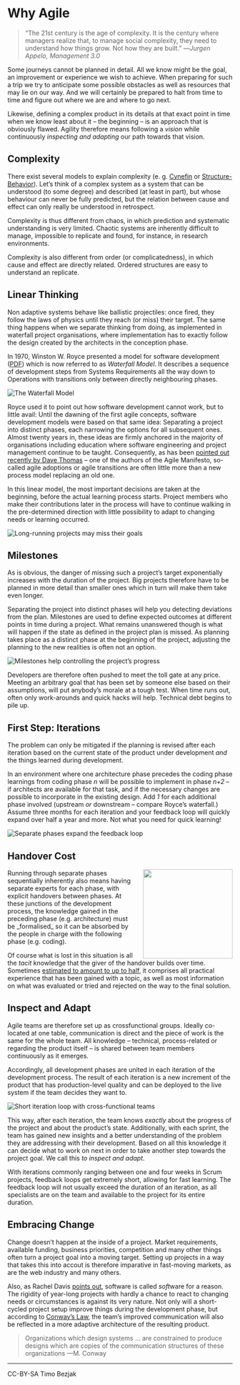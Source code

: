 # Why Agile
<!-- Story -->
<!--
Walking to the nearest grocery store from home can be planned in great detail. You’ve done it before and chances are you can just repeat last week’s walk to get there again.

On the other hand, riding your bicycle across town to a friend who has just moved there is slightly more complex. It will require you to make a plan. That’s possible, because you 
-->

> “The 21st century is the age of complexity. It is the century where
> managers realize that, to manage social complexity, they need to
> understand how things grow. Not how they are built.”
> —<em>Jurgen Appelo, Management 3.0</em>

Some journeys cannot be planned in detail. All we know might be the goal, an improvement or experience we wish to achieve. When preparing for such a trip we try to anticipate some possible obstacles as well as resources that may lie on our way. And we will certainly be prepared to halt from time to time and figure out where we are and where to go next.

Likewise, defining a complex product in its details at that exact point in time when we know least about it – the beginning – is an approach that is obviously flawed. Agility therefore means following a _vision_ while continuously _inspecting and adapting_ our path towards that vision.

## Complexity
There exist several models to explain complexity (e. g. [Cynefin] or [Structure-Behavior]). Let’s think of a complex system as a system that can be understood (to some degree) and described (at least in part), but whose behaviour can never be fully predicted, but the relation between cause and effect can only really be understood in retrospect.

Complexity is thus different from chaos, in which prediction and systematic understanding is very limited. Chaotic systems are inherently difficult to manage, impossible to replicate and found, for instance, in research environments.

Complexity is also different from order (or complicatedness), in which cause and effect are directly related. Ordered structures are easy to understand an replicate.

## Linear Thinking
Non adaptive systems behave like ballistic projectiles: once fired, they follow the laws of physics until they reach (or miss) their target. The same thing happens when we separate thinking from doing, as implemented in waterfall project organisations, where implementation has to exactly follow the design created by the architects in the conception phase.

In 1970, Winston W. Royce presented a model for software development ([PDF][WRR-Waterfall]) which is now referred to as _Waterfall Model_. It describes a sequence of development steps from Systems Requirements all the way down to Operations with transitions only between directly neighbouring phases. 

![The Waterfall Model](images/royce-waterfall.png "Winston W. Royce’s non model")

Royce used it to point out how software development cannot work, but to little avail: Until the dawning of the first agile concepts, software development models were based on that same idea: Separating a project into distinct phases, each narrowing the options for all subsequent ones. Almost twenty years in, these ideas are firmly anchored in the majority of organisations including education where software engineering and project management continue to be taught. Consequently, as has been [pointed out recently by Dave Thomas][Time-to-kill-agile] – one of the authors of the Agile Manifesto, so-called agile adoptions or agile transitions are often little more than a new process model replacing an old one.

In this linear model, the most important decisions are taken at the beginning, before the actual learning process starts. Project members who make their contributions later in the process will have to continue walking in the pre-determined direction with little possibility to adapt to changing needs or learning occurred.

![Long-running projects may miss their goals](images/long-project.png "Fire, then wait")

## Milestones
As is obvious, the danger of missing such a project’s target exponentially increases with the duration of the project. Big projects therefore have to be planned in more detail than smaller ones which in turn will make them take even longer.

Separating the project into distinct phases will help you detecting deviations from the plan. Milestones are used to define expected outcomes at different points in time during a project. What remains unanswered though is what will happen if the state as defined in the project plan is missed. As planning takes place as a distinct phase at the beginning of the project, adjusting the planning to the new realities is often not an option.

![Milestones help controlling the project’s progress](images/milestones.png "Toll gates to track progress")

Developers are therefore often pushed to meet the toll gate at any price. Meeting an arbitrary goal that has been set by someone else based on their assumptions, will put anybody’s morale at a tough test. When time runs out, often only work-arounds and quick hacks will help. Technical debt begins to pile up.

## First Step: Iterations
The problem can only be mitigated if the planning is revised after each iteration based on the current state of the product under development _and_ the things learned during development.

In an environment where one architecture phase precedes the coding phase learnings from coding phase _n_ will be possible to implement in phase _n+2_ – if architects are available for that task, and if the necessary changes are possible to incorporate in the existing design. Add _1_ for each additional phase involved (upstream _or_ downstream – compare Royce’s waterfall.) Assume three months for each iteration and your feedback loop will quickly expand over half a year and more. Not what you need for quick learning!

![Separate phases expand the feedback loop](images/long-feedback-loop.png "Phases, stacked")

## Handover Cost
<image src="images/externalising-knowledge.png" style="float: right; width: 200px; margin-left: 20px;" />
Running through separate phases sequentially inherently also means having separate experts for each phase, with explicit handovers between phases. At these junctions of the development process, the knowledge gained in the preceding phase (e.g. architecture) must be _formalised_ so it can be absorbed by the people in charge with the following phase (e.g. coding).

Of course what is lost in this situation is all the _tacit_ knowledge that the giver of the handover builds over time. Sometimes [estimated to amount to up to half][Handoff], it comprises all practical experience that has been gained with a topic, as well as most information on what was evaluated or tried and rejected on the way to the final solution.

## Inspect and Adapt
<!-- Crossfunctional Collaboration -->
Agile teams are therefore set up as crossfunctional groups. Ideally co-located at one table, communication is direct and the piece of work is the same for the whole team. All knowledge – technical, process-related or regarding the product itself – is shared between team members continuously as it emerges.

Accordingly, all development phases are united in each iteration of the development process. The result of each iteration is a new increment of the product that has production-level quality and can be deployed to the live system if the team decides they want to.

![Short iteration loop with cross-functional teams](images/agile-iterations.png "All phases in each iteration")

This way, after each iteration, the team knows _exactly_ about the progress of the project and about the product’s state. Additionally, with each sprint, the team has gained new insights and a better understanding of the problem they are addressing with their development. Based on all this knowledge it can decide what to work on next in order to take another step towards the project goal. We call this _to inspect and adapt_.

With iterations commonly ranging between one and four weeks in Scrum projects, feedback loops get extremely short, allowing for fast learning. The feedback loop will not usually exceed the duration of an iteration, as all specialists are on the team and available to the project for its entire duration.

## Embracing Change
Change doesn’t happen at the inside of a project. Market requirements, available funding, business priorities, competition and many other things often turn a project goal into a moving target. Setting up projects in a way that takes this into accout is therefore imparative in fast-moving markets, as are the web industry and many others.

Also, as Rachel Davis [points out][TAoEC], software is called <em>soft</em>ware for a reason. The rigidity of year-long projects with hardly a chance to react to changing needs or circumstances is against its very nature. Not only will a short-cycled project setup improve things during the development phase, but according to [Conway’s Law][CL], the team’s improved communication will also be reflected in a more adaptive architecture of the resulting product.

> Organizations which design systems … are constrained to produce
> designs which are copies of the communication structures of these organizations
> —M. Conway

<!-- 
## So Why Agile?
-->
--------

CC-BY-SA Timo Bezjak

[Cynefin]: http://cognitive-edge.com/blog/type/cynefin/ "Cognitive Edge blog"
[Structure-Behavior]: http://www.noop.nl/2010/09/simplicity-a-new-model.html "The Structure-Behavior Model"
[WRR-Waterfall]: http://www.cs.umd.edu/class/spring2003/cmsc838p/Process/waterfall.pdf "Dr. Winston R. Royce, Managing the Development of Large Software Systems"
[Time-to-kill-agile]: http://pragdave.me/blog/2014/03/04/time-to-kill-agile/ "Time to kill agile"
[Handoff]: http://agile.dzone.com/articles/waste-4-handoffs "Waste #4: Handoffs"
[TAoEC]: http://www.slideshare.net/RachelDavies/gotober-keynote-the-art-of-embracing-change "Keynote Slides"
[CL]: http://www.melconway.com/research/committees.html "How Do Committees Invent? by Melvin E. Conway"

<!--
   * Projektmanagement
   * 
      * Planung
      * Messung
      * Aufgabenteilung
      * Zeit–Kosten–Qualität
   * Vergleich mit "sequenzieller" Projektstruktur
   * 
      * Wasserfall
      * V-Modell
   *  Wissensarbeit und Motivation
   * 
      * Drucker, Ackoff, Deming
      * Pink
   * Innovation
   * Grundlagen
      * Komplexe Systeme
      * Pull Scheduling

      * Scientific Management und Industrialisierung
      * 
         * Denken–Ausführen


Agil kann höhere Produktivität bringen, aber das soll das (alleinige) Ziel nicht sein
Agil vs. iterativ vs. Wasserfall (file:///private/var/folders/9x/xkfp8qy115v7f43pbf0mv1tc0000gp/T/calibre_1.0.0_tmp_s8a_t1/Gu5LFJ_ebook_iter/OEBPS/httpatomoreillycomsourceoreillyimages26617.png) vs. (file:///private/var/folders/9x/xkfp8qy115v7f43pbf0mv1tc0000gp/T/calibre_1.0.0_tmp_s8a_t1/Gu5LFJ_ebook_iter/OEBPS/httpatomoreillycomsourceoreillyimages26619.png)

-->


